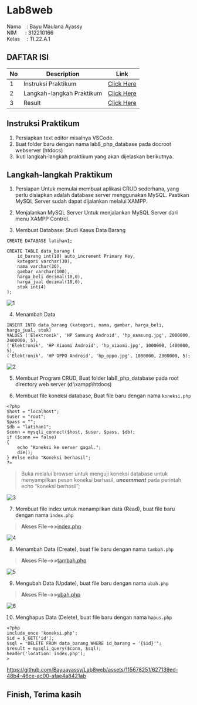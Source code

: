 # Lab8web

Nama &nbsp; &nbsp;: Bayu Maulana Ayassy<br>
NIM&nbsp; &nbsp; &nbsp; : 312210166<br>
Kelas&ensp; &nbsp; : TI.22.A.1<br>

## DAFTAR ISI <br>
| No | Description | Link |
|-----|------|-----|
|1|Instruksi Praktikum|[Click Here](#instruksi-praktikum)|
|2|Langkah-langkah Praktikum|[Click Here](#langkah-langkah-praktikum)|
|3|Result|[Click Here](#result)|

## Instruksi Praktikum
1. Persiapkan text editor misalnya VSCode.
2. Buat folder baru dengan nama lab8_php_database pada docroot webserver (htdocs)
3. Ikuti langkah-langkah praktikum yang akan dijelaskan berikutnya.

## Langkah-langkah Praktikum
1. Persiapan Untuk memulai membuat aplikasi CRUD sederhana, yang perlu disiapkan adalah database server menggunakan MySQL. Pastikan MySQL Server sudah dapat dijalankan melalui XAMPP.

2. Menjalankan MySQL Server Untuk menjalankan MySQL Server dari menu XAMPP Control.

3. Membuat Database: Studi Kasus Data Barang
```
CREATE DATABASE latihan1;
```
```
CREATE TABLE data_barang (
    id_barang int(10) auto_increment Primary Key,
    kategori varchar(30),
    nama varchar(30),
    gambar varchar(100),
    harga_beli decimal(10,0),
    harga_jual decimal(10,0),
    stok int(4)
);
```

![1](https://github.com/Bayuayassy/Lab8web/assets/115678251/92894b44-ee8c-4f39-931a-ea17d7fe47f5)

4. Menambah Data
```
INSERT INTO data_barang (kategori, nama, gambar, harga_beli, harga_jual, stok)
VALUES ('Elektronik', 'HP Samsung Android', 'hp_samsung.jpg', 2000000, 2400000, 5),
('Elektronik', 'HP Xiaomi Android', 'hp_xiaomi.jpg', 1000000, 1400000, 5),
('Elektronik', 'HP OPPO Android', 'hp_oppo.jpg', 1800000, 2300000, 5);
```

![2](https://github.com/Bayuayassy/Lab8web/assets/115678251/df994f74-eed1-4899-8d98-197797ba5147)

5. Membuat Program CRUD, Buat folder lab8_php_database pada root directory web server (d:\xampp\htdocs)

6. Membuat file koneksi database, Buat file baru dengan nama `koneksi.php`
```
<?php
$host = "localhost";
$user = "root";
$pass = "";
$db = "latihan1";
$conn = mysqli_connect($host, $user, $pass, $db);
if ($conn == false)
{
    echo "Koneksi ke server gagal.";
    die();
} #else echo "Koneksi berhasil";
?>
```

> Buka melalui browser untuk menguji koneksi database untuk menyampilkan pesan koneksi berhasil, ***uncomment*** pada perintah echo “koneksi berhasil”;

![3](https://github.com/Bayuayassy/Lab8web/assets/115678251/df303ad7-7950-4d08-95fb-bed21147db30)

7. Membuat file index untuk menampilkan data (Read), buat file baru dengan nama `index.php`

> **Akses File-->>**[index.php](index.php)

![4](https://github.com/Bayuayassy/Lab8web/assets/115678251/968219d9-af2d-4ff8-9701-c6106f8f60ab)

8. Menambah Data (Create), buat file baru dengan nama `tambah.php`

> **Akses File-->>**[tambah.php](tambah.php)

![5](https://github.com/Bayuayassy/Lab8web/assets/115678251/cc456951-1168-422d-8637-4ff61297bd1b)

9. Mengubah Data (Update), buat file baru dengan nama `ubah.php`

> **Akses File-->>**[ubah.php](ubah.php)

![6](https://github.com/Bayuayassy/Lab8web/assets/115678251/d7c40ad2-3370-4d10-944b-1a0cf46e2a95)

10. Menghapus Data (Delete), buat file baru dengan nama `hapus.php`
```
<?php
include_once 'koneksi.php';
$id = $_GET['id'];
$sql = "DELETE FROM data_barang WHERE id_barang = '{$id}'";
$result = mysqli_query($conn, $sql);
header('location: index.php');
>
```

https://github.com/Bayuayassy/Lab8web/assets/115678251/627139ed-48b4-46ce-ac00-afae4a8421ab

## Finish, Terima kasih
